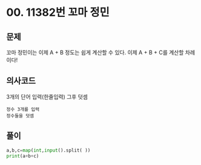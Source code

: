 # 00. 11382번 꼬마 정민
## 문제
꼬마 정민이는 이제 A + B 정도는 쉽게 계산할 수 있다. 이제 A + B + C를 계산할 차례이다!
## 의사코드
3개의 단어 입력(한줄입력)
그후 덧셈
```
정수 3개를 입력
정수들을 덧셈
```

## 풀이
```python
a,b,c=map(int,input().split( ))
print(a+b+c)
```
